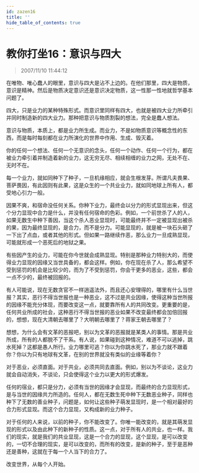 ```yaml
---
id: zazen16
title: ''
hide_table_of_contents: true
---
```


# 教你打坐16：意识与四大

> 2007/11/10 11:44:12

<div style={{fontSize : '18px'}}>

在唯物、唯心蠢人的眼里，意识与四大是沾不上边的。在他们那里，四大是物质，意识是精神。然后是物质决定意识还是意识决定物质，这一性那一性地就哲学基本问题了。

四大，只是业力的某种特殊形式。而意识里同样有四大，也就是被四大业力所牵引并同时制造新的四大业力。那种把意识与物质割裂的想法，完全是蠢人想法。

意识与物质，本质上，都是业力所生成。而业力，不是如物质意识等概念性的东西，而是每时每刻都在业力所演化的世界中作用、生成、毁灭着。

你的任何一个想法、任何一个无意识的念头，任何一个动作、任何一个行为，都在被业力牵引着并制造着新的业力，这无穷无尽、相续相缠的业力之网，无处不在、无时不在。

每一个业力，就如同种下了种子，一旦机缘相应，就会生根发芽。所谓凡夫畏果、菩萨畏因，有此因则有此果，这是众生的一个共业业力，就如同地球上所有人，都受地心引力一般。

因果不爽，和宿命没任何关系。你种下业力，最终会以分力的形式显现出来，但这个分力显现中合力是什么，并没有任何宿命的色彩。例如，一个前世杀了人的人，如果无数生中种下善因，当这个杀人恶业显现时，可能最终并不一定被显现出被杀的果，因为最终显现的，是合力，而不是分力。可能显现的，就是被一块石头砸了一下出了点血，或者其他的形式。但如果一路继续作恶，那么业力一旦成熟显现，可能就形成一个恶死后的地狱之果。

有些因产生的业力，可能在你今世就会成熟显现。特别是那种业力特别大的，而使得业力显现的因缘又当世具备的，都会这样。例如，你在现在杀了人，那么希望不受到惩罚的机会是比较少的，而为了不受到惩罚，你会干更多的恶业，这些，都会一点不少的，最终被回报的。

有人可能说，现在无数贪官不一样逍遥法外，而且还心安理得的，哪里有什么当世报？其实，恶行不得当世报也是一种恶业，这不过是共业因缘，使得这种当世所报的因缘不能充分体现，而要改变这一点，就要靠所有人的共同改变。更重要的是，任何共业所成的社会，这种恶行不得当世报的恶业如果不改变最终都会加倍回报的，想想，现在大清朝去哪里了？大明朝去哪里了？蒋家王朝去哪里了？

想想，为什么会有文革的恶报吧，别以为文革的恶报就是某类人的事情。那是共业所成，所有的人都脱不了干系。有人说，如果碰到这种情况，难道不可以逃掉，跳水死掉？这都是愚人所行。业力哪里可逃？你以为你跳水死了，那业力就不跟着你？你以为只有地球有文革，在别的世界就没有类似的业缘等着你？

对于恶业，必须直面。对于共业，必须共同去直面。例如，别以为不谈论，这业力就会自动消失，不谈论，只会使得这个业力以更大的形式爆发。

任何的宿业，都只是分力，必须有当世的因缘才会显现，而最终的合力显现形式，是与当世的因缘共力所造的。任何人，都在无数生死中种下无数恶业种子，同样也种下了无数的善业种子，问题是，如何让这些种子萌发显现时，是一个相对最好的合力形式显现。而这个合力显现，又构成新的业力种子。

对于任何的人来说，以前的种子，你不能改变了。你唯一能改变的，就是其萌发显现的形式以及由此种下的新种子的性质。这一点，对于所有人的共业，也一样。我们的现实，就是我们的共业显现，这是一个合力的显现，这个显现，是可以改变的，一切不合理的现实，是可以改变的，而所有的改变，是新的种子，至于是恶种还是善种，这就在于每一个人当下的合力了。

改变世界，从每个人开始。
</div>